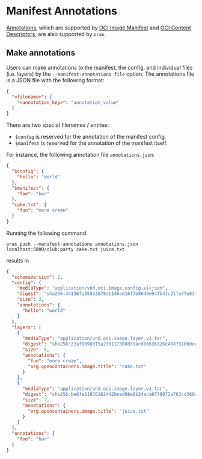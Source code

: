 # Manifest Annotations

[Annotations](https://github.com/opencontainers/image-spec/blob/master/annotations.md),
which are supported by [OCI Image Manifest](https://github.com/opencontainers/image-spec/blob/master/manifest.md#image-manifest)
and [OCI Content Descriptors](https://github.com/opencontainers/image-spec/blob/master/descriptor.md),
are also supported by `oras`.

## Make annotations

Users can make annotations to the manifest, the config, and individual files (i.e. layers) by the `--manifest-annotations file` option.
The annotations file is a JSON file with the following format:

```json
{
  "<filename>": {
    "<annotation_key>": "annotation_value"
  }
}
```

There are two special filenames / entries:
- `$config` is reserved for the annotation of the manifest config.
- `$manifest` is reserved for the annotation of the manifest itself.

For instance, the following annotation file `annotations.json`:

```json
{
  "$config": {
    "hello": "world"
  },
  "$manifest": {
    "foo": "bar"
  },
  "cake.txt": {
    "fun": "more cream"
  }
}
```

Running the following command

```
oras push --manifest-annotations annotations.json localhost:5000/club:party cake.txt juice.txt
```

results in

```json
{
  "schemaVersion": 2,
  "config": {
    "mediaType": "application/vnd.oci.image.config.v1+json",
    "digest": "sha256:44136fa355b3678a1146ad16f7e8649e94fb4fc21fe77e8310c060f61caaff8a",
    "size": 2,
    "annotations": {
      "hello": "world"
    }
  },
  "layers": [
    {
      "mediaType": "application/vnd.oci.image.layer.v1.tar",
      "digest": "sha256:22af0898315a239117308d39acd80636326c4987510b0ec6848e58eb584ba82e",
      "size": 6,
      "annotations": {
        "fun": "more cream",
        "org.opencontainers.image.title": "cake.txt"
      }
    },
    {
      "mediaType": "application/vnd.oci.image.layer.v1.tar",
      "digest": "sha256:be6fe11876282442bead98e8b24aca07f8972a763cd366c56b4b5f7bcdd23eac",
      "size": 7,
      "annotations": {
        "org.opencontainers.image.title": "juice.txt"
      }
    }
  ],
  "annotations": {
    "foo": "bar"
  }
}
```
